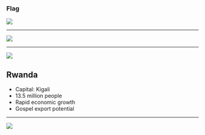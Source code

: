 ### Flag

![](https://upload.wikimedia.org/wikipedia/commons/thumb/1/17/Flag_of_Rwanda.svg/2560px-Flag_of_Rwanda.svg.png)

---

![](https://upload.wikimedia.org/wikipedia/commons/thumb/6/60/Location_Rwanda_AU_Africa.svg/1920px-Location_Rwanda_AU_Africa.svg.png)

---

![](https://res.cloudinary.com/kiekies/image/upload/v1701626256/prayer/e0cwur313z8cnk1lgqrf.jpg)

## Rwanda

- Capital: Kigali
- 13.5 million people
- Rapid economic growth
- Gospel export potential

---

![](https://player.vimeo.com/video/22045546)

